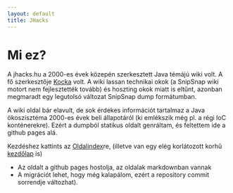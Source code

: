 ```yaml
---
layout: default
title: JHacks
---
```


# Mi ez?

A jhacks.hu a 2000-es évek közepén szerkesztett Java témájú wiki volt. A fő szerkesztője [Kocka](http://iwillworkforfood.blogspot.ch/) volt. A wiki lassan technikai okok (a SnipSnap wiki motort nem fejlesztették tovább) és hoszting okok miatt is eltűnt, azonban megmaradt egy legutolsó változat SnipSnap dump formátumban.

A wiki oldal bár elavult, de sok érdekes információt tartalmaz a Java ökoszisztéma 2000-es évek beli állapotáról (ki emlékszik még pl. a régi IoC konténerekre). Ezért a dumpból statikus oldalt genráltam, és feltettem ide a github pages alá. 

Kezdéshez kattints az [Oldalindex](List.html)re, (illetve van egy elég korlátozott korhű [kezdőlap](wiki/topics.html) is)

- Az oldalt a github pages hostolja, az oldalak markdownban vannak
- A migrációt lehet, hogy még kalapálom, ezért a repository commit sorrendje változhat).

